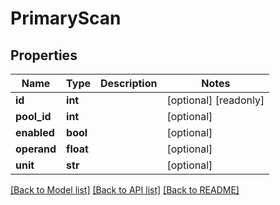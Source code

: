 # PrimaryScan

## Properties
Name | Type | Description | Notes
------------ | ------------- | ------------- | -------------
**id** | **int** |  | [optional] [readonly] 
**pool_id** | **int** |  | [optional] 
**enabled** | **bool** |  | [optional] 
**operand** | **float** |  | [optional] 
**unit** | **str** |  | [optional] 

[[Back to Model list]](../README.md#documentation-for-models) [[Back to API list]](../README.md#documentation-for-api-endpoints) [[Back to README]](../README.md)


